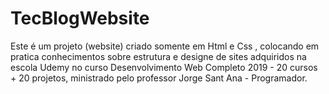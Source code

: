 # TecBlogWebsite
Este é um projeto (website) criado somente em Html e Css , colocando em pratica conhecimentos sobre estrutura e designe de sites adquiridos na escola Udemy no curso Desenvolvimento Web Completo 2019 - 20 cursos + 20 projetos, ministrado pelo professor Jorge Sant Ana - Programador.
